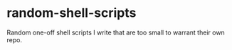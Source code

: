 # random-shell-scripts
Random one-off shell scripts I write that are too small to warrant their own repo.
